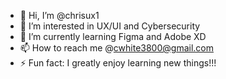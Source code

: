 - 👋 Hi, I’m @chrisux1
- 👀 I’m interested in UX/UI and Cybersecurity
- 🌱 I’m currently learning Figma and Adobe XD
- 📫 How to reach me @cwhite3800@gmail.com
- ⚡ Fun fact: I greatly enjoy learning new things!!!

<!---
chrisux1/chrisux1 is a ✨ special ✨ repository because its `README.md` (this file) appears on your GitHub profile.
You can click the Preview link to take a look at your changes.
--->
